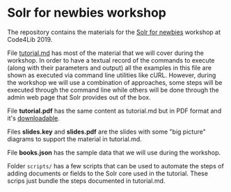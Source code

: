 # Solr for newbies workshop

The repository contains the materials for the [Solr for newbies](https://2019.code4lib.org/workshops/Solr-for-newbies) workshop at Code4Lib 2019.

File [tutorial.md](https://github.com/hectorcorrea/solr-for-newbies/blob/master/tutorial.md) has most of the material that we will cover during the workshop. In order to have a textual record of the commands to execute (along with their parameters and output) all the examples in this file are shown as executed via command line utilities like cURL. However, during the workshop we will use a combination of approaches, some steps will be executed through the command line while others will be done through the admin web page that Solr provides out of the box.

File **tutorial.pdf** has the same content as tutorial.md but in PDF format and it's [downloadable]( https://github.com/hectorcorrea/solr-for-newbies/raw/master/tutorial.pdf).

Files **slides.key** and **slides.pdf** are the slides with some "big picture" diagrams to support the material in tutorial.md.

File **books.json** has the sample data that we will use during the workshop.

Folder `scripts/` has a few scripts that can be used to automate the steps of adding documents or fields to the Solr core used in the tutorial. These scrips just bundle the steps documented in tutorial.md.